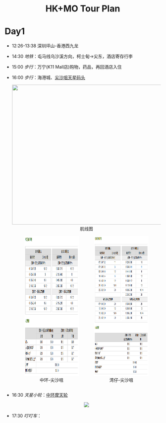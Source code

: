 <h1 align=center>HK+MO Tour Plan</h1>

# Day1

- 12:26-13:38 深圳坪山-香港西九龙
- 14:30 *地铁*：屯马线乌沙溪方向，柯士甸->尖东，酒店寄存行李
- 15:00 *步行*：万宁(K11 Mall店)购物，药品，再回酒店入住
- 16:00 *步行*：海港城、[尖沙咀天星码头](https://www.starferry.com.hk/tc/service)
  <div align=center><image src="doc\map.jpg" width="600"; height="450"></div>
  <div align=center>航线图</div>

  <div style="display: flex; justify-content: center;">
    <figure style="margin-right: 10px; text-align: center;">
      <img src="doc/price1.PNG" alt="Price 1" width="450"; height="450">
    <figcaption>中环-尖沙咀</figcaption>
    </figure>
    <figure style="text-align: center;">
      <img src="doc/price2.PNG" alt="Price 2" width="450"; height="450">
      <figcaption>湾仔-尖沙咀</figcaption>
    </figure>
  </div>
- 16:30 *天星小轮*：[中环摩天轮](https://hkow.hk/zh-hans/ticket-info/)
  <div align="center"><image src="doc\price3.PNG"></div>
- 17:30 *叮叮车*：
